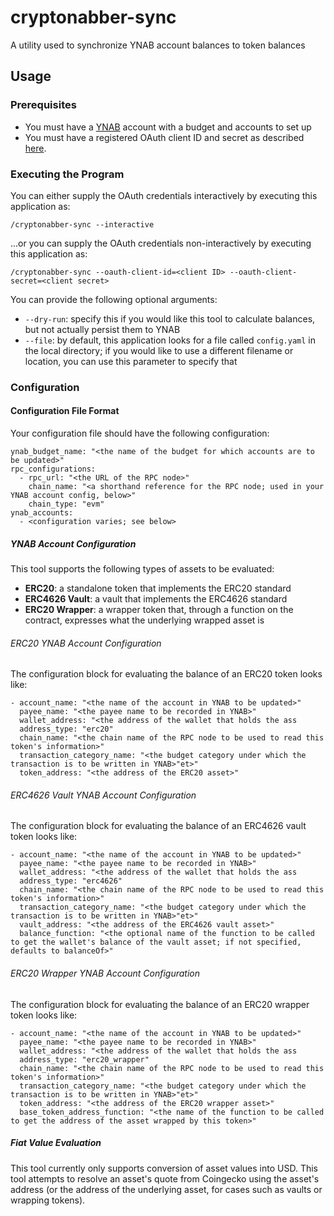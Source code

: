 # cryptonabber-sync
A utility used to synchronize YNAB account balances to token balances

## Usage

### Prerequisites

* You must have a [YNAB](https://ynab.com) account with a budget and accounts to set up
* You must have a registered OAuth client ID and secret as described [here](https://api.ynab.com/#oauth-applications).

### Executing the Program

You can either supply the OAuth credentials interactively by executing this application as:

```
/cryptonabber-sync --interactive
```

...or you can supply the OAuth credentials non-interactively by executing this application as:

```
/cryptonabber-sync --oauth-client-id=<client ID> --oauth-client-secret=<client secret>
```

You can provide the following optional arguments:

* `--dry-run`: specify this if you would like this tool to calculate balances, but not actually persist them to YNAB
* `--file`: by default, this application looks for a file called `config.yaml` in the local directory; if you would like to use a different filename or location, you can use this parameter to specify that

### Configuration

#### Configuration File Format

Your configuration file should have the following configuration:

```
ynab_budget_name: "<the name of the budget for which accounts are to be updated>"
rpc_configurations:
  - rpc_url: "<the URL of the RPC node>"
    chain_name: "<a shorthand reference for the RPC node; used in your YNAB account config, below>"
    chain_type: "evm"
ynab_accounts:
  - <configuration varies; see below>
```

##### YNAB Account Configuration

This tool supports the following types of assets to be evaluated:

* **ERC20**: a standalone token that implements the ERC20 standard
* **ERC4626 Vault**: a vault that implements the ERC4626 standard
* **ERC20 Wrapper**: a wrapper token that, through a function on the contract, expresses what the underlying wrapped asset is

###### ERC20 YNAB Account Configuration

The configuration block for evaluating the balance of an ERC20 token looks like:

```
- account_name: "<the name of the account in YNAB to be updated>"
  payee_name: "<the payee name to be recorded in YNAB>"
  wallet_address: "<the address of the wallet that holds the ass
  address_type: "erc20"
  chain_name: "<the chain name of the RPC node to be used to read this token's information>"
  transaction_category_name: "<the budget category under which the transaction is to be written in YNAB>"et>"
  token_address: "<the address of the ERC20 asset>"
```

###### ERC4626 Vault YNAB Account Configuration

The configuration block for evaluating the balance of an ERC4626 vault token looks like:

```
- account_name: "<the name of the account in YNAB to be updated>"
  payee_name: "<the payee name to be recorded in YNAB>"
  wallet_address: "<the address of the wallet that holds the ass
  address_type: "erc4626"
  chain_name: "<the chain name of the RPC node to be used to read this token's information>"
  transaction_category_name: "<the budget category under which the transaction is to be written in YNAB>"et>"
  vault_address: "<the address of the ERC4626 vault asset>"
  balance_function: "<the optional name of the function to be called to get the wallet's balance of the vault asset; if not specified, defaults to balanceOf>"
```

###### ERC20 Wrapper YNAB Account Configuration

The configuration block for evaluating the balance of an ERC20 wrapper token looks like:

```
- account_name: "<the name of the account in YNAB to be updated>"
  payee_name: "<the payee name to be recorded in YNAB>"
  wallet_address: "<the address of the wallet that holds the ass
  address_type: "erc20_wrapper"
  chain_name: "<the chain name of the RPC node to be used to read this token's information>"
  transaction_category_name: "<the budget category under which the transaction is to be written in YNAB>"et>"
  token_address: "<the address of the ERC20 wrapper asset>"
  base_token_address_function: "<the name of the function to be called to get the address of the asset wrapped by this token>"
```

##### Fiat Value Evaluation

This tool currently only supports conversion of asset values into USD. This tool attempts to resolve an asset's quote from Coingecko using the asset's address (or the address of the underlying asset, for cases such as vaults or wrapping tokens).
